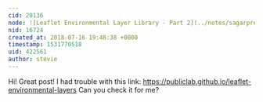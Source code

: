 ```yaml
---
cid: 20136
node: ![Leaflet Environmental Layer Library - Part 2](../notes/sagarpreet/07-16-2018/leaflet-environmental-layer-library-part-2)
nid: 16724
created_at: 2018-07-16 19:48:38 +0000
timestamp: 1531770518
uid: 422561
author: stevie
---
```


Hi! Great post! I had trouble with this link: https://publiclab.github.io/leaflet-environmental-layers Can you check it for me?